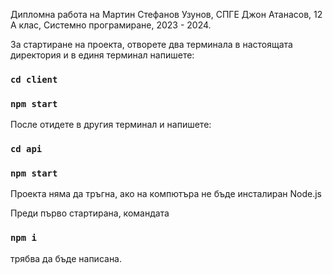 Дипломна работа на Мартин Стефанов Узунов, СПГЕ Джон Атанасов, 12 А клас, Системно програмиране, 2023 - 2024.

За стартиране на проекта, отворете два терминала в настоящата директория и в единя терминал напишете:

### `cd client`

### `npm start`

После отидете в другия терминал и напишете:

### `cd api`

### `npm start`

Проекта няма да тръгна, ако на компютъра не бъде инсталиран Node.js

Преди първо стартирана, командата

### `npm i`

трябва да бъде написана.
